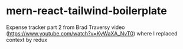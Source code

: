 # mern-react-tailwind-boilerplate

Expense tracker part 2 from Brad Traversy video (https://www.youtube.com/watch?v=KyWaXA_NvT0) where I replaced context by redux

